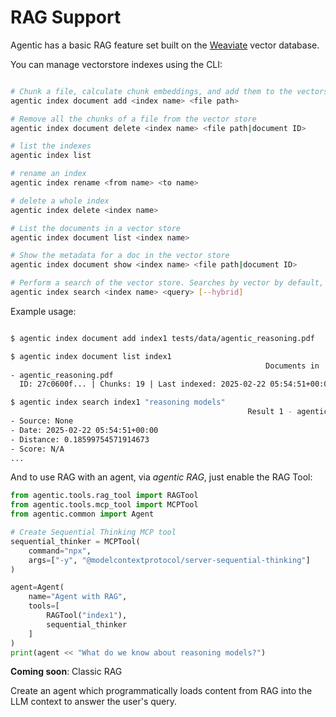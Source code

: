 # RAG Support

Agentic has a basic RAG feature set built on the [Weaviate](https://weaviate.io/) vector database.

You can manage vectorstore indexes using the CLI:

```sh

# Chunk a file, calculate chunk embeddings, and add them to the vectorstore
agentic index document add <index name> <file path>

# Remove all the chunks of a file from the vector store
agentic index document delete <index name> <file path|document ID>

# list the indexes
agentic index list

# rename an index
agentic index rename <from name> <to name>

# delete a whole index
agentic index delete <index name>

# List the documents in a vector store
agentic index document list <index name>

# Show the metadata for a doc in the vector store
agentic index document show <index name> <file path|document ID>

# Perform a search of the vector store. Searches by vector by default, or can do hybrid search
agentic index search <index name> <query> [--hybrid]

```

Example usage:

```sh

$ agentic index document add index1 tests/data/agentic_reasoning.pdf

$ agentic index document list index1
                                                         Documents in 'index1' (3)                                                         
- agentic_reasoning.pdf 
  ID: 27c0600f... | Chunks: 19 | Last indexed: 2025-02-22 05:54:51+00:00

$ agentic index search index1 "reasoning models"
                                                     Result 1 - agentic_reasoning.pdf                                                      
- Source: None
- Date: 2025-02-22 05:54:51+00:00
- Distance: 0.18599754571914673
- Score: N/A
...
```

And to use RAG with an agent, via _agentic RAG_, just enable the RAG Tool:

```python
from agentic.tools.rag_tool import RAGTool
from agentic.tools.mcp_tool import MCPTool
from agentic.common import Agent

# Create Sequential Thinking MCP tool
sequential_thinker = MCPTool(
    command="npx",
    args=["-y", "@modelcontextprotocol/server-sequential-thinking"]
)

agent=Agent(
    name="Agent with RAG",
    tools=[
        RAGTool("index1"),
        sequential_thinker
    ]
)
print(agent << "What do we know about reasoning models?")
```

**Coming soon**: Classic RAG

Create an agent which programmatically loads content from RAG into the LLM context to
answer the user's query.
